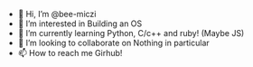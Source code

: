 - 👋 Hi, I’m @bee-miczi
- 👀 I’m interested in Building an OS
- 🌱 I’m currently learning Python, C/c++ and ruby! (Maybe JS)
- 💞️ I’m looking to collaborate on Nothing in particular
- 📫 How to reach me Girhub!

<!---
bee-miczi/bee-miczi is a ✨ special ✨ repository because its `README.md` (this file) appears on your GitHub profile.
You can click the Preview link to take a look at your changes.
--->
